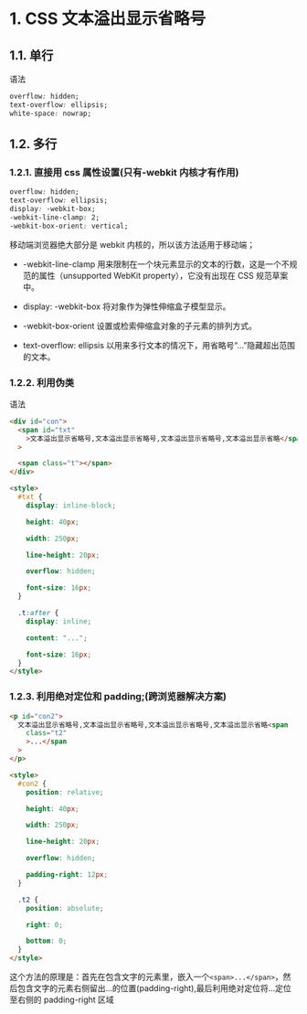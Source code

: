 # 1. CSS 文本溢出显示省略号

## 1.1. 单行

语法

```css
overflow: hidden;
text-overflow: ellipsis;
white-space: nowrap;
```

## 1.2. 多行

### 1.2.1. 直接用 css 属性设置(只有-webkit 内核才有作用)

```css
overflow: hidden;
text-overflow: ellipsis;
display: -webkit-box;
-webkit-line-clamp: 2;
-webkit-box-orient: vertical;
```

移动端浏览器绝大部分是 webkit 内核的，所以该方法适用于移动端；

- -webkit-line-clamp 用来限制在一个块元素显示的文本的行数，这是一个不规范的属性（unsupported WebKit property），它没有出现在 CSS 规范草案中。

- display: -webkit-box 将对象作为弹性伸缩盒子模型显示。

- -webkit-box-orient 设置或检索伸缩盒对象的子元素的排列方式。

- text-overflow: ellipsis 以用来多行文本的情况下，用省略号“…”隐藏超出范围的文本。

### 1.2.2. 利用伪类

语法

```html
<div id="con">
  <span id="txt"
    >文本溢出显示省略号,文本溢出显示省略号,文本溢出显示省略号,文本溢出显示省略</span
  >

  <span class="t"></span>
</div>

<style>
  #txt {
    display: inline-block;

    height: 40px;

    width: 250px;

    line-height: 20px;

    overflow: hidden;

    font-size: 16px;
  }

  .t:after {
    display: inline;

    content: "...";

    font-size: 16px;
  }
</style>
```

### 1.2.3. 利用绝对定位和 padding;(跨浏览器解决方案)

```html
<p id="con2">
  文本溢出显示省略号,文本溢出显示省略号,文本溢出显示省略号,文本溢出显示省略<span
    class="t2"
    >...</span
  >
</p>

<style>
  #con2 {
    position: relative;

    height: 40px;

    width: 250px;

    line-height: 20px;

    overflow: hidden;

    padding-right: 12px;
  }

  .t2 {
    position: absolute;

    right: 0;

    bottom: 0;
  }
</style>
```

这个方法的原理是：首先在包含文字的元素里，嵌入一个`<span>...</span>`，然后包含文字的元素右侧留出...的位置(padding-right),最后利用绝对定位将...定位至右侧的 padding-right 区域

